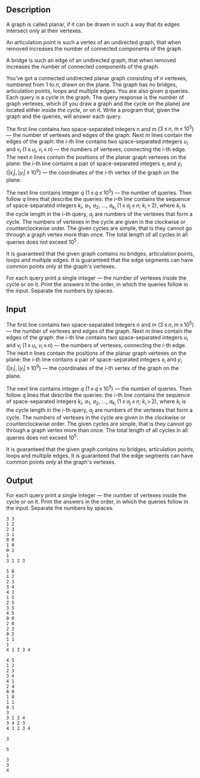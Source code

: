 ## Description

<div><p>A graph is called <span class="tex-font-style-it">planar</span>, if it can be drawn in such a way that its edges intersect only at their vertexes.</p><p>An <span class="tex-font-style-it">articulation point</span> is such a vertex of an undirected graph, that when removed increases the number of connected components of the graph.</p><p>A <span class="tex-font-style-it">bridge</span> is such an edge of an undirected graph, that when removed increases the number of connected components of the graph.</p><p>You've got a connected undirected planar graph consisting of <span class="tex-span"><i>n</i></span> vertexes, numbered from <span class="tex-span">1</span> to <span class="tex-span"><i>n</i></span>, drawn on the plane. The graph has no bridges, articulation points, loops and multiple edges. You are also given <span class="tex-span"><i>q</i></span> queries. Each query is a cycle in the graph. The query response is the number of graph vertexes, which (if you draw a graph and the cycle on the plane) are located either inside the cycle, or on it. Write a program that, given the graph and the queries, will answer each query.</p></div><div class="input-specification"><p>The first line contains two space-separated integers <span class="tex-span"><i>n</i></span> and <span class="tex-span"><i>m</i></span> (<span class="tex-span">3 ≤ <i>n</i>, <i>m</i> ≤ 10<sup class="upper-index">5</sup></span>) — the number of vertexes and edges of the graph. Next <span class="tex-span"><i>m</i></span> lines contain the edges of the graph: the <span class="tex-span"><i>i</i></span>-th line contains two space-separated integers <span class="tex-span"><i>u</i><sub class="lower-index"><i>i</i></sub></span> and <span class="tex-span"><i>v</i><sub class="lower-index"><i>i</i></sub></span> (<span class="tex-span">1 ≤ <i>u</i><sub class="lower-index"><i>i</i></sub>, <i>v</i><sub class="lower-index"><i>i</i></sub> ≤ <i>n</i></span>) — the numbers of vertexes, connecting the <span class="tex-span"><i>i</i></span>-th edge. The next <span class="tex-span"><i>n</i></span> lines contain the positions of the planar graph vertexes on the plane: the <span class="tex-span"><i>i</i></span>-th line contains a pair of space-separated integers <span class="tex-span"><i>x</i><sub class="lower-index"><i>i</i></sub></span> and <span class="tex-span"><i>y</i><sub class="lower-index"><i>i</i></sub></span> (<span class="tex-span">|<i>x</i><sub class="lower-index"><i>i</i></sub>|, |<i>y</i><sub class="lower-index"><i>i</i></sub>| ≤ 10<sup class="upper-index">9</sup>)</span> — the coordinates of the <span class="tex-span"><i>i</i></span>-th vertex of the graph on the plane. </p><p>The next line contains integer <span class="tex-span"><i>q</i></span> (<span class="tex-span">1 ≤ <i>q</i> ≤ 10<sup class="upper-index">5</sup></span>)&nbsp;— the number of queries. Then follow <span class="tex-span"><i>q</i></span> lines that describe the queries: the <span class="tex-span"><i>i</i></span>-th line contains the sequence of space-separated integers <span class="tex-span"><i>k</i><sub class="lower-index"><i>i</i></sub></span>, <span class="tex-span"><i>a</i><sub class="lower-index">1</sub></span>, <span class="tex-span"><i>a</i><sub class="lower-index">2</sub></span>, ..., <span class="tex-span"><i>a</i><sub class="lower-index"><i>k</i><sub class="lower-index"><i>i</i></sub></sub></span> (<span class="tex-span">1 ≤ <i>a</i><sub class="lower-index"><i>j</i></sub> ≤ <i>n</i>;&nbsp;<i>k</i><sub class="lower-index"><i>i</i></sub> &gt; 2</span>), where <span class="tex-span"><i>k</i><sub class="lower-index"><i>i</i></sub></span> is the cycle length in the <span class="tex-span"><i>i</i></span>-th query, <span class="tex-span"><i>a</i><sub class="lower-index"><i>j</i></sub></span> are numbers of the vertexes that form a cycle. The numbers of vertexes in the cycle are given in the clockwise or counterclockwise order. The given cycles are simple, that is they cannot go through a graph vertex more than once. The total length of all cycles in all queries does not exceed <span class="tex-span">10<sup class="upper-index">5</sup></span>.</p><p>It is guaranteed that the given graph contains no bridges, articulation points, loops and multiple edges. It is guaranteed that the edge segments can have common points only at the graph's vertexes.</p></div><div class="output-specification"><p>For each query print a single integer — the number of vertexes inside the cycle or on it. Print the answers in the order, in which the queries follow in the input. Separate the numbers by spaces.</p></div>

## Input

<p>The first line contains two space-separated integers <span class="tex-span"><i>n</i></span> and <span class="tex-span"><i>m</i></span> (<span class="tex-span">3 ≤ <i>n</i>, <i>m</i> ≤ 10<sup class="upper-index">5</sup></span>) — the number of vertexes and edges of the graph. Next <span class="tex-span"><i>m</i></span> lines contain the edges of the graph: the <span class="tex-span"><i>i</i></span>-th line contains two space-separated integers <span class="tex-span"><i>u</i><sub class="lower-index"><i>i</i></sub></span> and <span class="tex-span"><i>v</i><sub class="lower-index"><i>i</i></sub></span> (<span class="tex-span">1 ≤ <i>u</i><sub class="lower-index"><i>i</i></sub>, <i>v</i><sub class="lower-index"><i>i</i></sub> ≤ <i>n</i></span>) — the numbers of vertexes, connecting the <span class="tex-span"><i>i</i></span>-th edge. The next <span class="tex-span"><i>n</i></span> lines contain the positions of the planar graph vertexes on the plane: the <span class="tex-span"><i>i</i></span>-th line contains a pair of space-separated integers <span class="tex-span"><i>x</i><sub class="lower-index"><i>i</i></sub></span> and <span class="tex-span"><i>y</i><sub class="lower-index"><i>i</i></sub></span> (<span class="tex-span">|<i>x</i><sub class="lower-index"><i>i</i></sub>|, |<i>y</i><sub class="lower-index"><i>i</i></sub>| ≤ 10<sup class="upper-index">9</sup>)</span> — the coordinates of the <span class="tex-span"><i>i</i></span>-th vertex of the graph on the plane. </p><p>The next line contains integer <span class="tex-span"><i>q</i></span> (<span class="tex-span">1 ≤ <i>q</i> ≤ 10<sup class="upper-index">5</sup></span>)&nbsp;— the number of queries. Then follow <span class="tex-span"><i>q</i></span> lines that describe the queries: the <span class="tex-span"><i>i</i></span>-th line contains the sequence of space-separated integers <span class="tex-span"><i>k</i><sub class="lower-index"><i>i</i></sub></span>, <span class="tex-span"><i>a</i><sub class="lower-index">1</sub></span>, <span class="tex-span"><i>a</i><sub class="lower-index">2</sub></span>, ..., <span class="tex-span"><i>a</i><sub class="lower-index"><i>k</i><sub class="lower-index"><i>i</i></sub></sub></span> (<span class="tex-span">1 ≤ <i>a</i><sub class="lower-index"><i>j</i></sub> ≤ <i>n</i>;&nbsp;<i>k</i><sub class="lower-index"><i>i</i></sub> &gt; 2</span>), where <span class="tex-span"><i>k</i><sub class="lower-index"><i>i</i></sub></span> is the cycle length in the <span class="tex-span"><i>i</i></span>-th query, <span class="tex-span"><i>a</i><sub class="lower-index"><i>j</i></sub></span> are numbers of the vertexes that form a cycle. The numbers of vertexes in the cycle are given in the clockwise or counterclockwise order. The given cycles are simple, that is they cannot go through a graph vertex more than once. The total length of all cycles in all queries does not exceed <span class="tex-span">10<sup class="upper-index">5</sup></span>.</p><p>It is guaranteed that the given graph contains no bridges, articulation points, loops and multiple edges. It is guaranteed that the edge segments can have common points only at the graph's vertexes.</p>

## Output

<p>For each query print a single integer — the number of vertexes inside the cycle or on it. Print the answers in the order, in which the queries follow in the input. Separate the numbers by spaces.</p>





```input1
3 3
1 2
2 3
3 1
0 0
1 0
0 1
1
3 1 2 3

```




```input2
5 8
1 2
2 3
3 4
4 1
1 5
2 5
3 5
4 5
0 0
2 0
2 2
0 2
1 1
1
4 1 2 3 4

```




```input3
4 5
1 2
2 3
3 4
4 1
2 4
0 0
1 0
1 1
0 1
3
3 1 2 4
3 4 2 3
4 1 2 3 4

```




```output1
3

```




```output2
5

```




```output3
3
3
4

```


